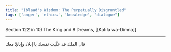 ```yaml
---
title: "Iblaad's Wisdom: The Perpetually Disgruntled"
tags: ['anger', 'ethics', 'knowledge', "dialogue"]
---
```


 Section 122 in 10) The King and 8 Dreams, [[Kalīla wa-Dimna]]

---
قال الملك قد عنَّيت نفسك يا إبلاد وإيايَّ معك
